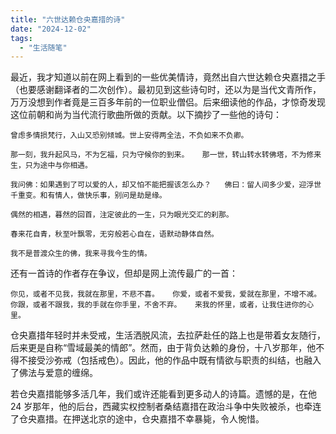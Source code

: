 ```yaml
---
title: "六世达赖仓央嘉措的诗"
date: "2024-12-02"
tags: 
  - "生活随笔"
---
```


最近，我才知道以前在网上看到的一些优美情诗，竟然出自六世达赖仓央嘉措之手（也要感谢翻译者的二次创作）。最初见到这些诗句时，还以为是当代文青所作，万万没想到作者竟是三百多年前的一位职业僧侣。后来细读他的作品，才惊奇发现这位前朝和尚为当代流行歌曲所做的贡献。以下摘抄了一些他的诗句：

`曾虑多情损梵行，入山又恐别倾城。世上安得两全法，不负如来不负卿。`

`那一刻，我升起风马，不为乞福，只为守候你的到来。   那一世，转山转水转佛塔，不为修来生，只为途中与你相遇。`

`我问佛：如果遇到了可以爱的人，却又怕不能把握该怎么办？   佛曰：留人间多少爱，迎浮世千重变。和有情人，做快乐事，别问是劫是缘。`

`偶然的相遇，暮然的回首，注定彼此的一生，只为眼光交汇的刹那。`

`春来花自青，秋至叶飘零，无穷般若心自在，语默动静体自然。`

`我不是普渡众生的佛，我来寻我今生的情。`

还有一首诗的作者存在争议，但却是网上流传最广的一首：

`你见，或者不见我，我就在那里，不悲不喜。   你爱，或者不爱我，爱就在那里，不增不减。   你跟，或者不跟我，我的手就在你手里，不舍不弃。   来我的怀里，或者，让我住进你的心里。`

仓央嘉措年轻时并未受戒，生活洒脱风流，去拉萨赴任的路上也是带着女友随行，后来更是自称“雪域最美的情郎”。然而，由于背负达赖的身份，十八岁那年，他不得不接受沙弥戒（包括戒色）。因此，他的作品中既有情欲与职责的纠结，也融入了佛法与爱意的缠绵。

若仓央嘉措能够多活几年，我们或许还能看到更多动人的诗篇。遗憾的是，在他 24 岁那年，他的后台，西藏实权控制者桑结嘉措在政治斗争中失败被杀，也牵连了仓央嘉措。在押送北京的途中，仓央嘉措不幸暴毙，令人惋惜。
